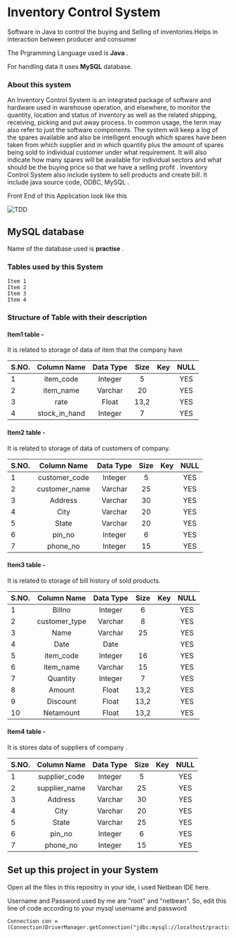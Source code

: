 Inventory Control System
========================

Software in Java to control the buying and Selling of inventories.Helps in interaction between producer and consumer

The Prgramming Language used is **Java** .

For handling data it uses **MySQL** database.

### About this system ###
An Inventory Control System is an integrated package of software and hardware used in warehouse operation, and elsewhere, to monitor the quantity, location and status of inventory as well as the related shipping, receiving, picking and put away process. In common usage, the term may also refer to just the software components. The system will keep a log of the spares available and also be intelligent enough which spares have been taken from which supplier and in which quantity plus the amount of spares being sold to individual customer under what requirement. It will also indicate how many spares will be available for individual sectors and what should be the buying price so that we have a selling profit . Inventory Control System also include system to sell products and create bill. It include java source code, ODBC, MySQL . 

Front End of this Application look like this

![TDD](http://i.imgur.com/o7TbB6u.png?1)

## MySQL database 

Name of the database used is **practise** .
### Tables used by this System  ###

    Item 1
    Item 2
    Item 3
    Item 4
### Structure of Table with their description 

#### Item1 table -
It is related to storage of data of item that the company have

| S.NO.         | Column Name   | Data Type | Size | Key | NULL |
| ------------- |:-------------:|:---------:|:----:|:---:|:----:|
| 1      | item_code | Integer | 5 |  | YES |
| 2      | item_name     |   Varchar |  20 || YES |
| 3 | rate      |    Float | 13,2 |  | YES |
| 4 | stock_in_hand    | Integer  |    7 |  | YES | 

#### Item2 table -
It is related to storage of data of customers of company. 

| S.NO.         | Column Name   | Data Type | Size | Key | NULL |
| ------------- |:-------------:|:---------:|:----:|:---:|:----:|
| 1      | customer_code | Integer | 5 |  | YES |
| 2      | customer_name     |   Varchar |  25 || YES |
| 3 | Address      |    Varchar | 30 |  | YES |
| 4 | City    | Varchar  |    20 |  | YES | 
| 5     | State     |   Varchar |  20 || YES |
| 6 | pin_no      |    Integer | 6 |  | YES |
| 7 | phone_no    | Integer  |    15 |  | YES | 

#### Item3 table -
It is related to storage of bill history of sold products.

| S.NO.         | Column Name   | Data Type | Size | Key | NULL |
| ------------- |:-------------:|:---------:|:----:|:---:|:----:|
| 1      | Billno | Integer | 6 |  | YES |
| 2      | customer_type     |   Varchar |  8 || YES |
| 3 | Name      |    Varchar | 25 |  | YES |
| 4 | Date    | Date  |     |  | YES | 
| 5     | item_code     |   Integer |  16 || YES |
| 6 | item_name      |    Varchar | 15 |  | YES |
| 7 | Quantity    | Integer  |    7 |  | YES | 
| 8     | Amount     |   Float |  13,2 || YES |
| 9 | Discount      |    Float | 13,2 |  | YES |
| 10 | Netamount    | Float  |    13,2 |  | YES | 

#### Item4 table -
It is stores data of suppliers of company . 

| S.NO.         | Column Name   | Data Type | Size | Key | NULL |
| ------------- |:-------------:|:---------:|:----:|:---:|:----:|
| 1      | supplier_code | Integer | 5 |  | YES |
| 2      | supplier_name     |   Varchar |  25 || YES |
| 3 | Address      |    Varchar | 30 |  | YES |
| 4 | City    | Varchar  |    20 |  | YES | 
| 5     | State     |   Varchar |  25 || YES |
| 6 | pin_no      |    Integer | 6 |  | YES |
| 7 | phone_no    | Integer  |    15 |  | YES | 

## Set up this project in your System 

Open all the files in this repositry in your ide, i used Netbean IDE here.

Username and Password used by me are "root" and "netbean". So, edit this line of code according to your mysql username and password  

    Connection con = (Connection)DriverManager.getConnection("jdbc:mysql://localhost/practise","root","netbean");
